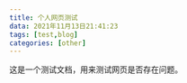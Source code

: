 ```yaml
---
title: 个人网页测试
data: 2021年11月13日21:41:23
tags: [test,blog]
categories: [other]
---
```


这是一个测试文档，用来测试网页是否存在问题。



